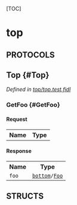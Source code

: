 [TOC]

# top


## **PROTOCOLS**

## Top {#Top}
*Defined in [top/top.test.fidl](https://fuchsia.googlesource.com/fuchsia/+/master/top.test.fidl#5)*


### GetFoo {#GetFoo}


#### Request
<table>
    <tr><th>Name</th><th>Type</th></tr>
    </table>


#### Response
<table>
    <tr><th>Name</th><th>Type</th></tr>
    <tr>
            <td><code>foo</code></td>
            <td>
                <code><a class='link' href='../bottom/'>bottom</a>/<a class='link' href='../bottom/#Foo'>Foo</a></code>
            </td>
        </tr></table>



## **STRUCTS**














